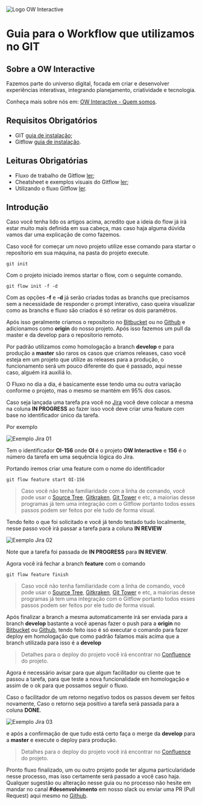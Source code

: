 ![Logo OW Interactive](https://github.com/owInteractive/OW-GIT-workflow/raw/master/media/logo.jpg "OW Interactive")

# Guia para o Workflow que utilizamos no GIT

## Sobre a OW Interactive
Fazemos parte do universo digital, focada em criar e desenvolver experiências interativas, integrando planejamento, criatividade e tecnologia.

Conheça mais sobre nós em: [OW Interactive - Quem somos](http://www.owinteractive.com/quem-somos/).

## Requisitos Obrigatórios
- GIT [guia de instalação](https://git-scm.com/book/en/v2/Getting-Started-Installing-Git);
- Gitflow [guia de instalação](https://danielkummer.github.io/git-flow-cheatsheet/index.pt_BR.html).

## Leituras Obrigatórias
- Fluxo de trabalho de Gitflow [ler](https://www.atlassian.com/br/git/tutorials/comparing-workflows/gitflow-workflow);
- Cheatsheet e exemplos visuais do Gitflow [ler](https://danielkummer.github.io/git-flow-cheatsheet/index.pt_BR.html);
- Utilizando o fluxo Gitflow [ler](https://medium.com/trainingcenter/utilizando-o-fluxo-git-flow-e63d5e0d5e04).

## Introdução
Caso você tenha lido os artigos acima, acredito que a ideia do flow já irá estar muito mais definida em sua cabeça, mas caso haja alguma dúvida vamos dar uma explicação de como fazemos.

Caso você for começar um novo projeto utilize esse comando para startar o reposítorio em sua máquina, na pasta do projeto execute.

```git init```

Com o projeto iniciado iremos startar o flow, com o seguinte comando.

```git flow init -f -d```

Com as opções **-f** e **-d** já serão criadas todas as branchs que precisamos sem a necessidade de responder o prompt interativo, caso queira visualizar como as branchs e fluxo são criados é só retirar os dois paramêtros.

Após isso geralmente criamos o reposítorio no [Bitbucket](https://bitbucket.org/owinteractive) ou no [Github](https://github.com/owinteractive) e adicionamos como **origin** do nosso projeto. Após isso fazemos um pull da master e da develop para o reposítorio remoto.

Por padrão utilizamos como homologação a branch **develop** e para produção a **master** são raros os casos que criamos releases, caso você esteja em um projeto que utilize as releases para a produção, o funcionamento será um pouco diferente do que é passado, aqui nesse caso, alguém irá auxiliá lo.

O Fluxo no dia a dia, é basicamente esse tendo uma ou outra variação conforme o projeto, mas o mesmo se mantém em 95% dos casos.

Caso seja lançada uma tarefa pra você no [Jira](https://www.atlassian.com/br/software/jira) você deve colocar a mesma na coluna **IN PROGRESS** ao fazer isso você deve criar uma feature com base no identificador único da tarefa.

Por exemplo

![Exemplo Jira 01](https://github.com/owInteractive/OW-GIT-workflow/raw/master/media/jira-01.jpg "Exemplo Jira 01")

Tem o identificador **OI-156** onde **OI** é o projeto **OW Interactive** e **156** é o número da tarefa em uma sequência lógica do Jira.

Portando iremos criar uma feature com o nome do identificador

```git flow feature start OI-156```

> Caso você não tenha familiaridade com a linha de comando, você pode usar o [Source Tree](https://www.sourcetreeapp.com/), [Gitkraken](https://www.gitkraken.com/), [Git Tower](https://www.git-tower.com/mac) e etc, a maiorias desse programas já tem uma integração com o Gitflow portanto todos esses passos podem ser feitos por ele tudo de forma visual.

Tendo feito o que foi solicitado e você já tendo testado tudo localmente, nesse passo você irá passar a tarefa para a coluna **IN REVIEW**

![Exemplo Jira 02](https://github.com/owInteractive/OW-GIT-workflow/raw/master/media/jira-02.jpg "Exemplo Jira 02")

Note que a tarefa foi passada de  **IN PROGRESS** para **IN REVIEW**.

Agora você irá fechar a branch **feature** com o comando

```git flow feature finish```

> Caso você não tenha familiaridade com a linha de comando, você pode usar o [Source Tree](https://www.sourcetreeapp.com/), [Gitkraken](https://www.gitkraken.com/), [Git Tower](https://www.git-tower.com/mac) e etc, a maiorias desse programas já tem uma integração com o Gitflow portanto todos esses passos podem ser feitos por ele tudo de forma visual.

Após finalizar a branch a mesma automaticamente irá ser enviada para a branch **develop** bastante a você apenas fazer o push para a **origin** no [Bitbucket](https://bitbucket.org/owinteractive) ou [Github](https://github.com/owinteractive), tendo feito isso é só executar o comando para fazer deploy em homologação que como padrão falamos mais acima que a branch utilizada para isso é a **develop**

> Detalhes para o deploy do projeto você irá encontrar no [Confluence](https://www.atlassian.com/br/software/confluence) do projeto.

Agora é necessário avisar para que algum facilitador ou cliente que te passou a tarefa, para que teste a nova funcionalidade em homologação e assim de o ok para que possamos seguir o fluxo.

Caso o facilitador de um retorno negativo todos os passos devem ser feitos novamente, Caso o retorno seja positivo a tarefa será passada para a coluna **DONE**.

![Exemplo Jira 03](https://github.com/owInteractive/OW-GIT-workflow/raw/master/media/jira-03.jpg "Exemplo Jira 03")

e após a confirmação de que tudo está certo faça o merge da **develop** para a **master** e execute o deploy para produção.

> Detalhes para o deploy do projeto você irá encontrar no [Confluence](https://www.atlassian.com/br/software/confluence) do projeto.

Pronto fluxo finalizado, um ou outro projeto pode ter alguma particularidade nesse processo, mas isso certamente será passado a você caso haja. Qualquer sugestão ou alteração nesse guia ou no processo não hesite em mandar no canal **#desenvolvimento** em nosso slack ou enviar uma PR (Pull Request) aqui mesmo no [Github](https://github.com/owinteractive).
